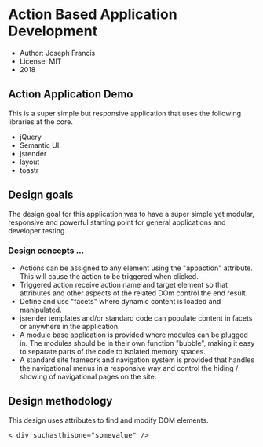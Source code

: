 # Action Based Application Development
* Author: Joseph Francis
* License: MIT
* 2018

## Action Application Demo
This is a super simple but responsive application that uses the following libraries at the core.
* jQuery
* Semantic UI
* jsrender
* layout
* toastr

## Design goals
The design goal for this application was to have a super simple yet modular, responsive and powerful starting point for general applications and developer testing.

### Design concepts ...
* Actions can be assigned to any element using the "appaction" attribute.  This will cause the action to be triggered when clicked. 
* Triggered action receive action name and  target element so that attributes and other aspects of the related DOm  control the end result.
* Define and use "facets" where dynamic content is loaded and manipulated.
* jsrender templates and/or standard code can populate content in facets or anywhere in the application.
* A module base application is provided where modules can be plugged in.  The modules should be in their own function "bubble", making it easy to separate parts of the code to isolated memory spaces.
* A standard site frameork and navigation system is provided that handles the navigational menus in a responsive way and control the hiding / showing of navigational pages on the site.


## Design methodology
This design uses attributes to find and modify DOM elements.<pre>
< div suchasthisone="somevalue" /></pre> 

 